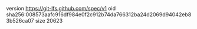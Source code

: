 version https://git-lfs.github.com/spec/v1
oid sha256:008573aafc916df984e0f2c912b74da766312ba24d2069d94042eb83b526ca07
size 20623

